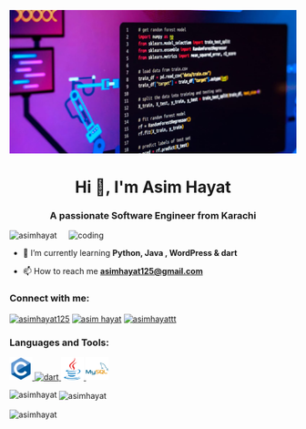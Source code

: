 ![logo](https://github.com/asimhayat/asimhayat/blob/main/banner.jpg)
<h1 align="center">Hi 👋, I'm Asim Hayat</h1>
<h3 align="center">A passionate Software Engineer from Karachi</h3>

<img align="right" alt="coding" width="400" src="https://media.tenor.com/GfSX-u7VGM4AAAAC/coding.gif">

<p align="left"> <img src="https://komarev.com/ghpvc/?username=asimhayat&label=Profile%20views&color=0e75b6&style=flat" alt="asimhayat" /> </p>

- 🌱 I’m currently learning **Python, Java , WordPress & dart**

- 📫 How to reach me **asimhayat125@gmail.com**

<h3 align="left">Connect with me:</h3>
<p align="left">
<a href="https://twitter.com/asimhayat125" target="blank"><img align="center" src="https://raw.githubusercontent.com/rahuldkjain/github-profile-readme-generator/master/src/images/icons/Social/twitter.svg" alt="asimhayat125" height="30" width="40" /></a>
<a href="https://www.facebook.com/asimhayattt/" target="blank"><img align="center" src="https://raw.githubusercontent.com/rahuldkjain/github-profile-readme-generator/master/src/images/icons/Social/facebook.svg" alt="asim hayat" height="30" width="40" /></a>
<a href="https://instagram.com/asimhayattt" target="blank"><img align="center" src="https://raw.githubusercontent.com/rahuldkjain/github-profile-readme-generator/master/src/images/icons/Social/instagram.svg" alt="asimhayattt" height="30" width="40" /></a>
</p>

<h3 align="left">Languages and Tools:</h3>
<p align="left"> <a href="https://www.cprogramming.com/" target="_blank" rel="noreferrer"> <img src="https://raw.githubusercontent.com/devicons/devicon/master/icons/c/c-original.svg" alt="c" width="40" height="40"/> </a> <a href="https://dart.dev" target="_blank" rel="noreferrer"> <img src="https://www.vectorlogo.zone/logos/dartlang/dartlang-icon.svg" alt="dart" width="40" height="40"/> </a> <a href="https://www.java.com" target="_blank" rel="noreferrer"> <img src="https://raw.githubusercontent.com/devicons/devicon/master/icons/java/java-original.svg" alt="java" width="40" height="40"/> </a> <a href="https://www.mysql.com/" target="_blank" rel="noreferrer"> <img src="https://raw.githubusercontent.com/devicons/devicon/master/icons/mysql/mysql-original-wordmark.svg" alt="mysql" width="40" height="40"/> </a> </p>

<p><img align="left" src="https://github-readme-stats.vercel.app/api/top-langs?username=asimhayat&show_icons=true&locale=en&layout=compact" alt="asimhayat" /></p>

<p>&nbsp;<img align="center" src="https://github-readme-stats.vercel.app/api?username=asimhayat&show_icons=true&locale=en" alt="asimhayat" /></p>

<p><img align="center" src="https://github-readme-streak-stats.herokuapp.com/?user=asimhayat&" alt="asimhayat" /></p>
